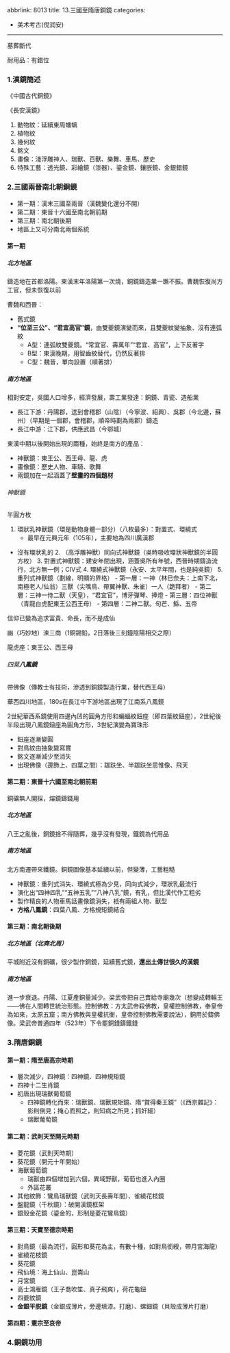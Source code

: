 abbrlink: 8013
title: 13.三國至隋唐銅鏡
categories:
  - 美术考古(倪润安)
---
墓葬斷代

耐用品：有錯位

### 1.漢鏡簡述

《中國古代銅鏡》

《長安漢鏡》

1. 動物紋：延續東周蟠螭
2. 植物紋
3. 幾何紋
4. 銘文
5. 畫像：淺浮雕神人、瑞獸、百獸、樂舞、車馬、歷史
6. 特殊工藝：透光鏡、彩繪鏡（漆器）、鎏金鏡、鑲嵌鏡、金銀錯鏡

### 2.三國兩晉南北朝銅鏡

- 第一期：漢末三國至兩晉（漢魏變化還分不開）
- 第二期：東晉十六國至南北朝前期
- 第三期：南北朝後期
- 地區上又可分南北兩個系統

#### 第一期

##### 北方地區

鑄造地在首都洛陽。東漢末年洛陽第一次燒，銅鏡鑄造業一蹶不振。曹魏恢復尚方工官，但未恢復以前

曹魏和西晉：

- 舊式鏡
- **“位至三公”、“君宜高官”鏡**，由雙夔鏡演變而來，且雙夔紋變抽象、沒有連弧紋
	- A型：連弧紋雙夔鏡。“常宜官、壽萬年”“君宜、高官”，上下反著字
	- B型：東漢晚期，用智齒紋替代，仍然反著排
	-  C型：魏晉，單向設置（順著排）

##### 南方地區

相對安定，吳國人口增多，經濟發展，壽工業發達：銅鏡、青瓷、造船業

- 長江下游：丹陽郡，送到會稽郡（山陰）（今寧波、紹興）、吳郡（今北邊，蘇州）（早期是一個郡，會稽郡，順帝時劃為兩郡）鑄造
- 長江中游：江下郡，供應武昌（今鄂城）

東漢中期以後開始出現的兩種，始終是南方的產品：

- 神獸鏡：東王公、西王母、龍、虎
- 畫像鏡：歷史人物、車騎、歌舞
- 兩鏡加在一起涵蓋了**壁畫的四個題材**

###### 神獸鏡

半圓方枚

1. 環狀乳神獸鏡（環是動物身體一部分）（八枚最多）：對置式、環繞式
	- 最早在元興元年（105年），主要地為四川廣漢郡
- 沒有環狀乳的
	2. （高浮雕神獸）同向式神獸鏡（吳時吸收環狀神獸鏡的半圓方枚）
	3. 對置式神獸鏡：建安年間出現，涵蓋吳所有年號，西晉時期鑄造流行，北方無一例；CIV式
	4. 環繞式神獸鏡（永安、太平年間，也是純吳鏡）
	5. 重列式神獸鏡（劃線，明顯的界格）
		- 第一層：一神（林巳奈夫：上南下北，南極老人/仙翁）三獸（尖嘴鳥、帶翼神獸、朱雀）一人（跪拜者）
		- 第二層：三神一侍二獸（天皇），“君宜官”，博牙彈琴、捧燈
		- 第三層：四位神獸（青龍白虎配東王公西王母）
		- 第四層：二神二獸。句芒、鯀、五帝

信仰已變為追求富貴、命長，而不是成仙

幽（巧妙地）湅三商（1銅錫鉛，2日落後三刻鐘陰陽相交之際）

龍虎座：東王公、西王母

###### 四葉**八鳳鏡**

帶佛像（傳教士有技術，滲透到銅鏡製造行業，替代西王母）

華西四川地區，180s在長江中下游地區出現了江南系八鳳鏡

2世紀華西系鏡使用四邊內凹的圓角方形和蝙蝠紋鈕座（即四葉紋鈕座），2世紀後半段出現八鳳鏡鈕座為圓角方形，3世紀演變為寶珠形

- 鈕座逐漸變圓
- 對鳥紋由抽象變寫實
- 銘文逐漸減少至消失
- 出現佛像（邊飾上、四葉之間）：跏趺坐、半跏趺坐思惟像、飛天

#### 第二期：東晉十六國至南北朝前期

銅礦無人開採，熔鏡鑄錢用

##### 北方地區

八王之亂後，銅鏡捨不得隨葬，幾乎沒有發現，鐵鏡為代用品

##### 南方地區

北方南遷帶來鐵鏡。銅鏡圖像基本延續以前，但變薄，工藝粗糙

- 神獸鏡：重列式消失、環繞式極為少見，同向式減少，環狀乳最流行
- 演化出“四神四乳”“五神五乳”“八神八乳”鏡，有乳，但比漢代作工粗劣
- 製作精良的人物車馬話畫像鏡消失，衹有兩組人物、獸型
- **方格八鳳鏡**：四葉八鳳、方格規矩鏡結合

#### 第三期：南北朝後期

##### 北方地區（北齊北周）

平城附近沒有銅礦，很少製作銅鏡，延續舊式鏡，**還出土傳世很久的漢鏡**

##### 南方地區

進一步衰退。丹陽、江夏產銅量減少。梁武帝把自己賣給寺廟幾次（想變成轉輪王——佛在人間轉世統治形態。控制佛教：方太武帝殺佛教，皇權控制佛教，奉皇帝為如來，太原五窟；南方佛教與皇權抗衡，皇帝控制佛教需要說法），銅用於鑄佛像。梁武帝普通四年（523年）下令罷銅錢鑄鐵錢

### 3.隋唐銅鏡

#### 第一期：隋至唐高宗時期

- 層次減少，四神鏡：四神鏡、四神規矩鏡
- 四神十二生肖鏡
- 初唐出現瑞獸葡萄鏡
	- 四神鏡轉化而來：瑞獸鏡、瑞獸規矩鏡、隋“賞得秦王鏡”（《西京雜記》：影則倒見；掩心而照之，則知病之所見；抓奸細）
	- 瑞獸葡萄鏡

#### 第二期：武則天至開元時期

- 菱花鏡（武則天時期）
- 葵花鏡（開元十年開始）
- 海獸葡萄鏡
	- 瑞獸由四個增加到六個，異域野獸，葡萄也進入內圈
	- 外區花叢
- 其他紋飾：鸞鳥瑞獸鏡（武則天長壽年間）、雀繞花枝鏡
- 盤龍鏡（千秋鏡）：破開漢鏡框架
- 銀殼金花鏡（鎏金的，形制是菱花鸞鳥鏡）

#### 第三期：天寶至德宗時期

- 對鳥鏡（最為流行，圓形和葵花為主，有數十種，如對鳥銜綬，帶月宮海龍）
- 雀繞花枝鏡
- 葵花鏡
- 飛仙境：海上仙山、崑崙山
- 月宮鏡
- 高士鴻雁鏡（王子喬吹笙、真子飛爽），荷花龜鈕
- 四夔紋鏡
- **金銀平脱鏡**（金銀成薄片，旁邊填漆。打磨）、螺鈿鏡（貝殼成薄片打磨）

#### 第四期：憲宗至哀帝

### 4.銅鏡功用